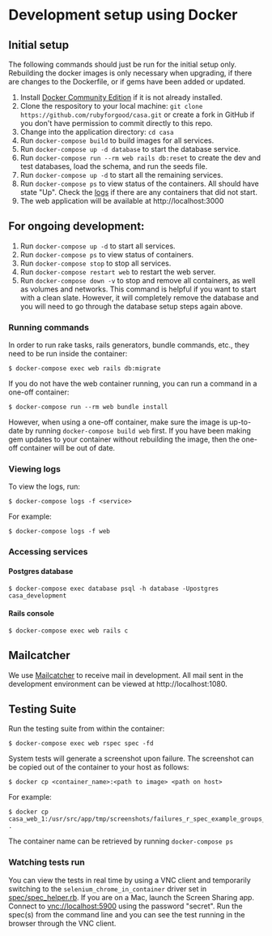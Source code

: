 # Development setup using Docker

## Initial setup
The following commands should just be run for the initial setup only. Rebuilding the docker images is only necessary when upgrading, if there are changes to the Dockerfile, or if gems have been added or updated.
1. Install [Docker Community Edition](https://docs.docker.com/install/) if it
   is not already installed.
3. Clone the respository to your local machine: `git clone
   https://github.com/rubyforgood/casa.git` or create a fork in GitHub if you
   don't have permission to commit directly to this repo.
4. Change into the application directory: `cd casa`
5. Run `docker-compose build` to build images for all services.
6. Run `docker-compose up -d database` to start the database service.
7. Run `docker-compose run --rm web rails db:reset` to create the dev and test
   databases, load the schema, and run the seeds file.
8. Run `docker-compose up -d` to start all the remaining services.
9. Run `docker-compose ps` to view status of the containers. All should have
   state "Up". Check the [logs](#viewing-logs) if there are any containers that
   did not start.
10. The web application will be available at http://localhost:3000

## For ongoing development:
1. Run `docker-compose up -d` to start all services.
5. Run `docker-compose ps` to view status of containers.
1. Run `docker-compose stop` to stop all services.
1. Run `docker-compose restart web` to restart the web server.
4. Run `docker-compose down -v` to stop and remove all containers, as well as
   volumes and networks. This command is helpful if you want to start with a
   clean slate.  However, it will completely remove the database and you will
   need to go through the database setup steps again above.

### Running commands
In order to run rake tasks, rails generators, bundle commands, etc., they need to be run inside the container:
```
$ docker-compose exec web rails db:migrate
```

If you do not have the web container running, you can run a command in a one-off container:

```
$ docker-compose run --rm web bundle install
```

However, when using a one-off container, make sure the image is up-to-date by
running `docker-compose build web` first.  If you have been making gem updates
to your container without rebuilding the image, then the one-off container will
be out of date.

### Viewing logs
To view the logs, run:
```
$ docker-compose logs -f <service>
```

For example:
```
$ docker-compose logs -f web
```

### Accessing services
#### Postgres database
```
$ docker-compose exec database psql -h database -Upostgres casa_development
```

#### Rails console
```
$ docker-compose exec web rails c
```

## Mailcatcher
We use [Mailcatcher](https://mailcatcher.me/) to receive mail in development.
All mail sent in the development environment can be viewed at http://localhost:1080.

## Testing Suite
Run the testing suite from within the container:

```
$ docker-compose exec web rspec spec -fd
```

System tests will generate a screenshot upon failure. The screenshot can be copied out of the container to your host as follows:

```
$ docker cp <container_name>:<path to image> <path on host>
```

For example:

```
$ docker cp casa_web_1:/usr/src/app/tmp/screenshots/failures_r_spec_example_groups_admin_new_supervisors_allows_admin_to_creates_a_new_supervisors_300.png .
```
The container name can be retrieved by running `docker-compose ps`

### Watching tests run

You can view the tests in real time by using a VNC client and temporarily
switching to the `selenium_chrome_in_container` driver set in
[spec/spec_helper.rb](https://github.com/rubyforgood/casa/blob/master/spec/spec_helper.rb).
If you are on a Mac, launch the Screen Sharing app. Connect to
[vnc://localhost:5900](vnc://localhost:5900) using the password "secret". Run
the spec(s) from the command line and you can see the test running in the browser
through the VNC client.
